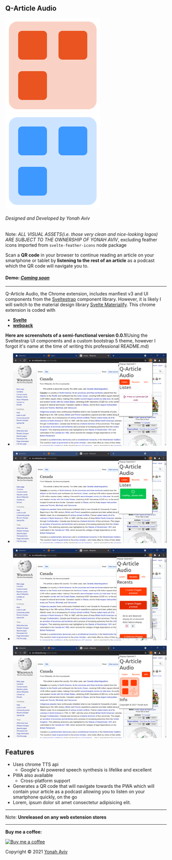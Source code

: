 
<h2>Q-Article Audio</h2>

 ![](/src/assets/animated-logo-dark.svg)
![](/src/assets/animated-logo.svg)
<h6>Designed and Developed by Yonah Aviv</h6>

Note: _ALL VISUAL ASSETS(i.e. those very clean and nice-looking logos) ARE SUBJECT TO THE OWNERSHIP OF YONAH AVIV_, excluding feather icons imported from `svelte-feather-icons` node package

Scan a <b>QR code</b> in your browser to continue reading an article on your smartphone or tablet by <b>listening to the rest of an article</b> as a podcast which the QR code will navigate you to.

<h4>Demo: <a href="#" title="demo"><em>Coming soon</em></a></h4>

-------


Q-Article Audio, the Chrome extension, includes manfiest v3 and UI components from the <a href="https://github.com/bestguy/sveltestrap" title="Sveltestrap">Sveltestrap</a> component library. However, it is likely I will switch to the material design library <a href="https://svelte-materialify.vercel.app/" title="Svelte Materialify">Svelte Materialify</a>. This chrome extension is coded with  
- <a href="https://svelte.dev/" title="Svelte website">__Svelte__</a>
- <a href="https://webpack.js.dev" title="webpack.js website">__webpack__</a>

__Here are screenshots of a semi-functional version 0.0.1__(Using the Sveltestrap UI components and a custom bootstrap 5 theme, however I forgot it's name at the time of writing this professional README.md)

<ul>
<li>

![](/documentation/screenshots/screenshot1.png)

</li>
<li>

![](/documentation/screenshots/screenshot2.png)

</li>
<li>

![](/documentation/screenshots/screenshot3.png)
</li>
<li>

![](/documentation/screenshots/screenshot4.png)

</li>
</ul>
<h2>Features</h2>
<ul>

<li>
Uses chrome TTS api
<ul>
<li>Google's AI powered speech synthesis is lifelike and excellent</li>
</ul>
</li>
<li>
PWA also available
<ul>
<li>Cross-platform support</li>
</ul>
</li>
<li> Generates a QR code that will navigate towards the PWA which will contain your article as a podcast allowing you to listen on your smartphone quickly, on the go</li>
<li>
Lorem, ipsum dolor sit amet consectetur adipisicing elit.
</li>
</ul>

-------
Note: <b>Unreleased on any web extension stores</b>

____


<p>

__Buy me a coffee:__


<a href="https://www.buymeacoffee.com/yonahaviv" title="Buy Yonah a coffee">
<img class="bmc-logo" src="https://img.buymeacoffee.com/api/?url=aHR0cHM6Ly9pbWcuYnV5bWVhY29mZmVlLmNvbS9hcGkvP25hbWU9WW9uYWgrQXZpdiZzaXplPTMwMCZiZy1pbWFnZT1ibWMmYmFja2dyb3VuZD03OUQ2QjU=&creator=Yonah+Aviv&is_creating=computer%20programming&design_code=1&design_color=%2379D6B5&slug=yonahaviv" alt="Buy me a coffee" width="400px"><a>

Copyright © 2021 <a class="author-link" href="https://y330.github.io" target="_blank" rel="noopener noreferrer" title="Yonah's website" > Yonah Aviv</a>
</p>
